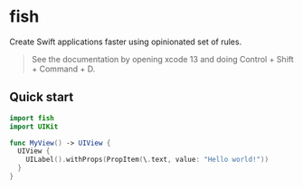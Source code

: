 # fish
Create Swift applications faster using opinionated set of rules.

> See the documentation by opening xcode 13 and doing Control + Shift + Command + D.

## Quick start

```swift
import fish
import UIKit

func MyView() -> UIView {
  UIView {
    UILabel().withProps(PropItem(\.text, value: "Hello world!"))
  }
}

```
